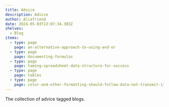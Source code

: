 ```yaml
---
title: Advice
description: Advice
author: Aliafriend
date: 2024-05-03T13:07:34.303Z
shelves:
  - Blog
items:
  - type: page
    page: an-alternative-approach-to-using-and-or
  - type: page
    page: documenting-formulas
  - type: page
    page: taming-spreadsheet-data-structure-for-success
  - type: page
    page: tables
  - type: page
    page: color-and-other-formatting-should-follow-data-not-transmit-it
---
```

The collection of advice tagged blogs.